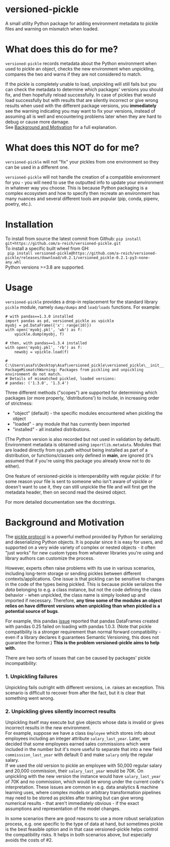 # versioned-pickle
A small utility Python package for adding environment metadata to pickle files and warning on mismatch when loaded.

# What does this do for me? 
`versioned-pickle` records metadata about the Python environment when used to pickle an object,
checks the new environment when unpickling, compares the two and warns if they are not considered to match.

If the pickle is completely unable to load, unpickling will still fails but you can check the metadata to determine which packages' versions
you should fix, and then hopefully reload successfully. In case of pickles that would load successfully but with results
that are silently incorrect or give wrong results when used with the different package versions, you **immediately**
see the warning indicating you may want to fix your versions, instead of assuming all is well and
encountering problems later when they are hard to debug or cause more damage.  
See [Background and Motivation](#background-and-motivation) for a full explanation. 
# What does this NOT do for me?
`versioned-pickle` will not "fix" your pickles from one environment so they can be used in a different one.

`versioned-pickle` will not handle the creation of a compatible environment for you - you will need to use the
outputted info to update your environment in whatever way you choose. This is because Python packaging is a complex
ecosystem and how to specify then recreate an environment has many nuances and several different tools
are popular (pip, conda, pipenv, poetry, etc.). 
# Installation
To install from source the latest commit from Github: `pip install git+https://github.com/a-reich/versioned-pickle.git`  
To install a specific built wheel from GH:  
` pip install versioned-pickle@https://github.com/a-reich/versioned-pickle/releases/download/v0.2.1/versioned_pickle-0.2.1-py3-none-any.whl`  
Python versions >=3.8 are supported.
# Usage
`versioned-pickle` provides a drop-in replacement for the standard library `pickle` module,
namely `dump/dumps` and `load/loads` functions. For example:
```
# with pandas==1.3.0 installed 
import pandas as pd, versioned_pickle as vpickle
myobj = pd.DataFrame({'x': range(10)})
with open('myobj.pkl', 'wb') as f:
	vpickle.dump(myobj, f)

# then, with pandas==1.3.4 installed
with open('myobj.pkl', 'rb') as f:
	newobj = vpickle.load(f)

# C:\Users\asafs\Desktop\Asaf\versioned_pickle\versioned_pickle\__init__.py:210: PackageMismatchWarning: Packages from pickling and unpickling environment do not match.
# Details of mismatched pickled, loaded versions:
# pandas: ('1.3.0', '1.3.4')
```
Three different methods ("scopes") are supported for determining which packages (or more properly, 'distributions')
to include, in increasing order of strictness:
* "object" (default) - the specific modules encountered when pickling the object
* "loaded" - any module that has currently been imported
* "installed" - all installed distributions.  

(The Python version is also recorded but not used in validation by default).
Environment metadata is obtained using `importlib.metadata`. Modules that are loaded directly
from sys.path without being installed as part of a distribution, or functions/classes
only defined in __main__, are ignored (it's assumed that if you're using this package you already
know not to do either). 

One feature of versioned-pickle is interoperability with regular pickle:
if for some reason your file is sent to someone who isn't aware of vpickle or doesn't want to use it,
they can still unpickle the file and will first get the metadata header, then on second read the desired object.

For more detailed documentation see the docstrings.

# Background and Motivation
The [pickle protocol](https://docs.python.org/3/library/pickle.html) is a powerful method provided by Python
for serializing and deserializing Python objects. It is popular since it is easy for users,
and supported on a very wide variety of complex or nested objects - it often "just works" for new custom types
from whatever libraries you're using and library authors can customize the process.

However, experts often raise problems with its use in various scenarios, including long-term storage
or sending pickles between different contexts/applications. One issue is that pickling can be sensitive to
changes in the code of the types being pickled. This is because pickle serializes the *data*
belonging to e.g. a class instance, but not the code defining the class behavior - when unpickled,
the class name is simply looked up and imported if necessary. Therefore, **any time some of the modules an object relies on
have different versions when unpickling than when pickled is a potential source of bugs**.

For example, this pandas [issue](https://github.com/pandas-dev/pandas/issues/34535) reported that
pandas DataFrames created with pandas 0.25 failed on loading with pandas 1.0.3. (Note that pickle compatibility is a stronger requirement than normal forward compatibility -
 even if a library declares it guarantees Semantic Versioning, this does not guarantee the former.) 
**This is the problem versioned-pickle aims to help with.**

There are two sorts of issues that can be caused by packages' pickle incompatibility:
### 1. Unpickling failures
Unpickling fails outright with different versions, i.e. raises an exception. This scenario
is difficult to recover from after the fact, but it is clear that something went wrong.
### 2. Unpickling gives silently incorrect results 
Unpickling itself may execute but give objects whose data is invalid or gives incorrect results in
the new environment.  
For example, suppose we have a class `Employee` which stores info about employees
including an integer attribute `salary_last_year`. Later, we decided that some employees
earned sales commissions which were included in the number but it's more useful to separate that
into a new field `commisssion_last_year` with default 0 and make `salary` only the regular salary.  
If we used the old version to pickle an employee with 50,000 regular salary and 20,000 commission, their
`salary_last_year` would be 70K. On unpickling with the new version the instance would have
`salary_last_year` of 70K and no commission, which would be wrong under the current code's interpretation. 
These issues are common in e.g. data analytics & machine learning uses, where complex models or
arbitrary transformation pipelines may need to be stored as pickles after training but can give
wrong numerical results - that aren't immediately obvious - if the exact assumptions and representation of
the model changes.

In some scenarios there are good reasons to use a more robust serialization process, e.g. one specific
to the type of data at hand, but sometimes pickle is the best feasible option and in that case
versioned-pickle helps control the compatibility risks. It helps in both scenarios above,
but especially avoids the costs of #2.
